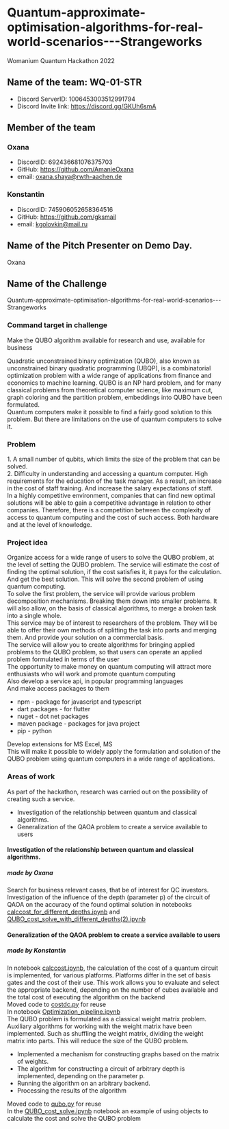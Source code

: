 # Quantum-approximate-optimisation-algorithms-for-real-world-scenarios---Strangeworks
Womanium Quantum Hackathon 2022

## Name of the team: WQ-01-STR
- Discord ServerID: 1006453003512991794
- Discord Invite link: https://discord.gg/GKUh6smA
## Member of the team
### Oxana
- DiscordID: 692436681076375703
- GitHub: https://github.com/AmanieOxana
- email: oxana.shaya@rwth-aachen.de
### Konstantin
- DiscordID: 745906052658364516
- GitHub: https://github.com/gksmail
- email: kgolovkin@mail.ru
## Name of the Pitch Presenter on Demo Day.
Oxana
## Name of the Challenge
   Quantum-approximate-optimisation-algorithms-for-real-world-scenarios---Strangeworks
###  Command target in challenge
Make the QUBO algorithm available for research and use, available for business
<div>
  Quadratic unconstrained binary optimization (QUBO), also known as unconstrained binary quadratic programming (UBQP), is a combinatorial optimization problem with a wide range of applications from finance and economics to machine learning. QUBO is an NP hard problem, and for many classical problems from theoretical computer science, like maximum cut, graph coloring and the partition problem, embeddings into QUBO have been formulated.
</div>
<div>
Quantum computers make it possible to find a fairly good solution to this problem. But there are limitations on the use of quantum computers to solve it.
</div>
<h3> Problem </h3>
<div>
1. A small number of qubits, which limits the size of the problem that can be solved.
</div>
<div>
2. Difficulty in understanding and accessing a quantum computer. High requirements for the education of the task manager. As a result, an increase in the cost of staff training. And increase the salary expectations of staff.
</div>
<div>
In a highly competitive environment, companies that can find new optimal solutions will be able to gain a competitive advantage in relation to other companies. Therefore, there is a competition between the complexity of access to quantum computing and the cost of such access. Both hardware and at the level of knowledge.
</div>

### Project idea
<div>
Organize access for a wide range of users to solve the QUBO problem, at the level of setting the QUBO problem. The service will estimate the cost of finding the optimal solution, if the cost satisfies it, it pays for the calculation. And get the best solution.
This will solve the second problem of using quantum computing.
</div>
<div>
To solve the first problem, the service will provide various problem decomposition mechanisms. Breaking them down into smaller problems. It will also allow, on the basis of classical algorithms, to merge a broken task into a single whole.
</div>
<div>
This service may be of interest to researchers of the problem. They will be able to offer their own methods of splitting the task into parts and merging them. And provide your solution on a commercial basis.
</div>
<div>
The service will allow you to create algorithms for bringing applied problems to the QUBO problem, so that users can operate an applied problem formulated in terms of the user
</div>
<div>
The opportunity to make money on quantum computing will attract more enthusiasts who will work and promote quantum computing
</div>
<div>
Also develop a service api, in popular programming languages
</div>
<div>
And make access packages to them
</div>

- npm - package for javascript and typescript
- dart packages - for flutter
- nuget - dot net packages
- maven package - packages for java project
- pip - python
<div>
Develop extensions for MS Excel, MS 
</div>
<div>
This will make it possible to widely apply the formulation and solution of the QUBO problem using quantum computers in a wide range of applications.
</div>

### Areas of work
As part of the hackathon, research was carried out on the possibility of creating such a service.

- Investigation of the relationship between quantum and classical algorithms. 
- Generalization of the QAOA problem to create a service available to users

#### Investigation of the relationship between quantum and classical algorithms. 
#####  made by Oxana

Search for business relevant cases, that be of interest for QC investors. Investigation of the influence of the depth (parameter p) of the circuit of QAOA on the accuracy of the found optimal solution in notebooks  <a href='https://github.com/WQ-01-STR/Quantum-approximate-optimisation-algorithms-for-real-world-scenarios---Strangeworks/blob/main/calccost_for_different_depths.ipynb'>calccost_for_different_depths.ipynb</a> and  <a href='https://github.com/WQ-01-STR/Quantum-approximate-optimisation-algorithms-for-real-world-scenarios---Strangeworks/blob/main/QUBO_cost_solve_with_different_depths(2).ipynb'>QUBO_cost_solve_with_different_depths(2).ipynb</a>


#### Generalization of the QAOA problem to create a service available to users
#####  made by Konstantin
<div>
In notebook <a href='https://github.com/WQ-01-STR/Quantum-approximate-optimisation-algorithms-for-real-world-scenarios---Strangeworks/blob/main/calccost.ipynb'>calccost.ipynb</a>, the calculation of the cost of a quantum circuit is implemented, for various platforms. Platforms differ in the set of basis gates and the cost of their use. This work allows you to evaluate and select the appropriate backend, depending on the number of cubes available and the total cost of executing the algorithm on the backend
</div>
<div>
  Moved code to <a href='https://github.com/WQ-01-STR/Quantum-approximate-optimisation-algorithms-for-real-world-scenarios---Strangeworks/blob/main/costdc.py'>costdc.py</a> for reuse
</div>


<div>
In notebook <a href='https://github.com/WQ-01-STR/Quantum-approximate-optimisation-algorithms-for-real-world-scenarios---Strangeworks/blob/main/Optimization_pipeline.ipynb'>Optimization_pipeline.ipynb</a>
</div>
<div>
The QUBO problem is formulated as a classical weight matrix problem. Auxiliary algorithms for working with the weight matrix have been implemented. Such as shuffling the weight matrix, dividing the weight matrix into parts. This will reduce the size of the QUBO problem.
</div>

- Implemented a mechanism for constructing graphs based on the matrix of weights.
- The algorithm for constructing a circuit of arbitrary depth is implemented, depending on the parameter p.
- Running the algorithm on an arbitrary backend.
- Processing the results of the algorithm

<div>
  Moved code to <a href='https://github.com/WQ-01-STR/Quantum-approximate-optimisation-algorithms-for-real-world-scenarios---Strangeworks/blob/main/qubo.py'>qubo.py</a> for reuse
</div>
<div>
In the <a href='https://github.com/WQ-01-STR/Quantum-approximate-optimisation-algorithms-for-real-world-scenarios---Strangeworks/blob/main/QUBO_cost_solve.ipynb'>QUBO_cost_solve.ipynb</a> notebook
an example of using objects to calculate the cost and solve the QUBO problem
</div>




